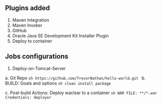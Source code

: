 ## Plugins added
1. Maven Integration
1. Maven Invoker
1. GitHub 
1. Oracle Java SE Development Kit Installer Plugin
1. Deploy to container

## Jobs configurations
1. Deploy-on-Tomcat-Server

  a. Git Repo
    ```sh
   https://github.com/TrevorNathan/hello-world.git
    ```
  b. BUILD: Goals and options
    ```sh
    clean install package
    ```

  c. Post-build Actions: Deploy war/ear to a container
    ```sh
    WAR FILE: **/*.war
    Credentials: deployer
    ```
